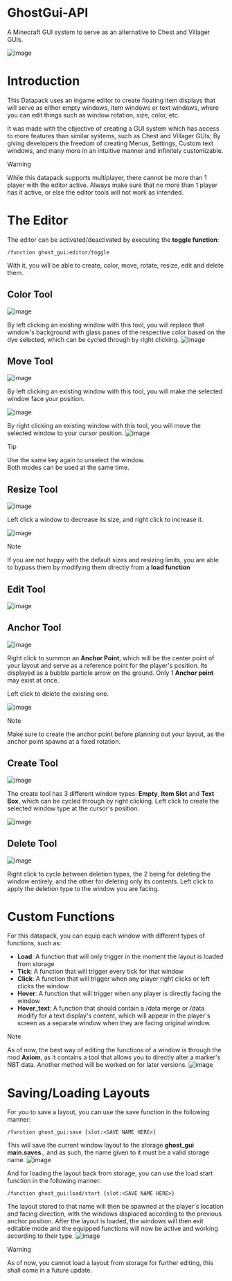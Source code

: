 # GhostGui-API
A Minecraft GUI system to serve as an alternative to Chest and Villager GUIs.

![image](https://github.com/user-attachments/assets/28b7b87e-7036-4672-831e-5ca17fc60dd2)

# Introduction

This Datapack uses an ingame editor to create floating item displays that will serve as either empty windows, item windows or text windows, where you can edit things such as window rotation, size, color, etc.

It was made with the objective of creating a GUI system which has access to more features than similar systems, such as Chest and Villager GUIs; By giving developers the freedom of creating Menus, Settings, Custom text windows, and many more in an intuitive manner and infinitely customizable.

>[!WARNING]
>While this datapack supports multiplayer, there cannot be more than 1 player with the editor active. Always make sure that no more than 1 player has it active, or else the editor tools will not work as intended.


# The Editor
The editor can be activated/deactivated by executing the **toggle function**:

```mcfunction
/function ghost_gui:editor/toggle
```

With it, you will be able to create, color, move, rotate, resize, edit and delete them.

## Color Tool
![image](https://github.com/user-attachments/assets/f5f6333b-4baa-4b3e-af5d-41bbe29b658c)

By left clicking an existing window with this tool, you will replace that window's background with glass panes of the respective color based on the dye selected, which can be cycled through by right clicking.
![image](https://github.com/user-attachments/assets/a4034acd-8414-4722-baf2-d49da13b4719)


## Move Tool
![image](https://github.com/user-attachments/assets/47e8a837-1e0e-4abf-8591-7e5020978e16)

By left clicking an existing window with this tool, you will make the selected window face your position.

![image](https://github.com/user-attachments/assets/ed31456f-c162-4c6f-8597-b67f1c05f865)

By right clicking an existing window with this tool, you will move the selected window to your cursor position.
![image](https://github.com/user-attachments/assets/e4568d4c-e335-4182-8589-44d0e64429c2)

>[!TIP]
>Use the same key again to unselect the window.<br>Both modes can be used at the same time.


## Resize Tool
![image](https://github.com/user-attachments/assets/008ff241-4fb2-4977-8df0-fa88dbc8a019)

Left click a window to decrease its size, and right click to increase it.

![image](https://github.com/user-attachments/assets/57d40537-6479-4d17-b3e4-6a6418e01b23)


>[!NOTE]
>If you are not happy with the default sizes and resizing limits, you are able to bypass them by modifying them directly from a **load function**


## Edit Tool
![image](https://github.com/user-attachments/assets/50a67aa4-2832-4d7d-bdba-ef28ff626d1e)

## Anchor Tool
![image](https://github.com/user-attachments/assets/d6b8c59d-04ca-46ad-a24d-5da75f22d8e3)

Right click to summon an **Anchor Point**, which will be the center point of your layout and serve as a reference point for the player's position. Its displayed as a bubble particle arrow on the ground. Only 1 **Anchor point** may exist at once.

Left click to delete the existing one.

![image](https://github.com/user-attachments/assets/117fa7ae-2fef-4f10-819f-778c2743a093)

>[!NOTE]
>Make sure to create the anchor point before planning out your layout, as the anchor point spawns at a fixed rotation.

## Create Tool
![image](https://github.com/user-attachments/assets/27f5a347-d509-4d79-8d1b-87fc262af83b)

The create tool has 3 different window types: **Empty**, **Item Slot** and **Text Box**, which can be cycled through by right clicking.
Left click to create the selected window type at the cursor's position.

![image](https://github.com/user-attachments/assets/4db7e50d-4931-4df7-837a-03dc6a13f58f)

## Delete Tool
![image](https://github.com/user-attachments/assets/094608ef-bc4b-4f3d-a3a7-8cec261e0078)

Right click to cycle between deletion types, the 2 being for deleting the window entirely, and the other for deleting only its contents.
Left click to apply the deletion type to the window you are facing.

# Custom Functions

For this datapack, you can equip each window with different types of functions, such as:
- **Load**: A function that will only trigger in the moment the layout is loaded from storage
- **Tick**: A function that will trigger every tick for that window
- **Click**: A function that will trigger when any player right clicks or left clicks the window
- **Hover**: A function that will trigger when any player is directly facing the window
- **Hover_text**: A function that should contain a /data merge or /data modify for a text display's content, which will appear in the player's screen as a separate window when they are facing original window.

>[!NOTE]
>As of now, the best way of editing the functions of a window is through the mod **Axiom**, as it contains a tool that allows you to directly alter a marker's NBT data. Another method will be worked on for later versions.
>![image](https://github.com/user-attachments/assets/a489b561-1e16-4cb6-bc9c-5b0e1b0194a4)

# Saving/Loading Layouts

For you to save a layout, you can use the save function in the following manner:
```mcfunction
/function ghost_gui:save {slot:<SAVE NAME HERE>}
```
This will save the current window layout to the storage **ghost_gui main.saves.<NAME HERE>**, and as such, the name given to it must be a valid storage name.
![image](https://github.com/user-attachments/assets/cb7e2ce4-3f0c-456e-9165-d2271023b1ba)

And for loading the layout back from storage, you can use the load start function in the following manner:
```mcfunction
/function ghost_gui:load/start {slot:<SAVE NAME HERE>}
```
The layout stored to that name will then be spawned at the player's location and facing direction, with the windows displaced according to the previous anchor position. After the layout is loaded, the windows will then exit editable mode and the equipped functions will now be active and working according to their type.
![image](https://github.com/user-attachments/assets/a67ca552-de7d-4c0e-a6cb-d621e13d6eb2)

>[!WARNING]
>As of now, you cannot load a layout from storage for further editing, this shall come in a future update.
